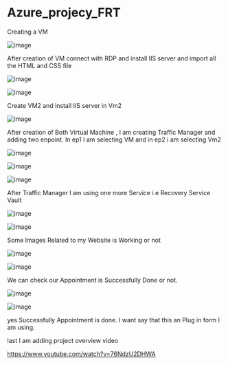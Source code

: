 # Azure_projecy_FRT

Creating a VM

![image](https://github.com/Sanjana-pal/Azure_project_FRT/assets/124695176/8a18d353-b630-4484-bb34-bfd48e422a92)

After creation of VM connect with RDP and install IIS server and import all the HTML and CSS file

![image](https://github.com/Sanjana-pal/Azure_project_FRT/assets/124695176/05d84526-fbf6-4fa5-a8dc-d4eddbbcd705)

![image](https://github.com/Sanjana-pal/Azure_project_FRT/assets/124695176/6cc08617-7b2a-4856-871b-d72dd1251dcf)

Create VM2 and install IIS server in Vm2

![image](https://github.com/Sanjana-pal/Azure_project_FRT/assets/124695176/3583eccb-2f2f-4fc6-b488-5f824766a2e1)

After creation of Both Virtual Machine , I am creating Traffic Manager and adding two enpoint. In ep1 I am selecting VM and in ep2 i am selecting Vm2

![image](https://github.com/Sanjana-pal/Azure_project_FRT/assets/124695176/c14e0d34-bbd4-44fa-b17d-1c5051838380)

![image](https://github.com/Sanjana-pal/Azure_project_FRT/assets/124695176/a0b5985f-58df-42d7-bfd6-07c2aaba1160)

![image](https://github.com/Sanjana-pal/Azure_project_FRT/assets/124695176/35a4c072-77fe-40d6-a2a8-a5121a401298)

 After Traffic Manager I am using one more Service i.e Recovery Service Vault 

 ![image](https://github.com/Sanjana-pal/Azure_project_FRT/assets/124695176/267dd341-760b-4ead-a766-7e0b2bd4a65a)

 ![image](https://github.com/Sanjana-pal/Azure_project_FRT/assets/124695176/7a8130fe-73eb-43a1-82c0-11296b236d75)

 Some Images Related to my Website is Working or not

 ![image](https://github.com/Sanjana-pal/Azure_project_FRT/assets/124695176/02c7f6db-54f6-4553-8760-ad2c88e73e0d)

 ![image](https://github.com/Sanjana-pal/Azure_project_FRT/assets/124695176/3f464aa2-74bc-4dad-a9b4-5c5fd787e984)


 We can check our Appointment is Successfully Done or not.

 ![image](https://github.com/Sanjana-pal/Azure_project_FRT/assets/124695176/49e9be72-2461-4bb3-99dd-a22ba853a8b3)

 ![image](https://github.com/Sanjana-pal/Azure_project_FRT/assets/124695176/a2c11fa8-e8cf-4cf9-84aa-c362577db90d)

 yes Successfully Appointment is done.
 I want say that this an Plug in form I am using.




 last I am adding project overview video 

 https://www.youtube.com/watch?v=76NdzU2DHWA






